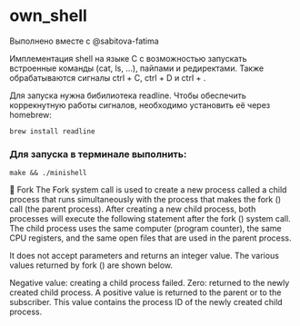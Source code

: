 # own_shell

Выполнено вместе с  @sabitova-fatima

Имплементация shell на языке С с возможностью запускать встроенные команды (cat, ls, ...), пайпами и редиректами. Также обрабатываются сигналы ctrl + C, ctrl + D и ctrl + \.

Для запуска нужна бибилиотека readline. Чтобы обеспечить коррекнутную работы сигналов, необходимо установить её через homebrew:

```
brew install readline
```

 ### Для запуска в терминале выполнить:

```
make && ./minishell
```

📄 Fork
The Fork system call is used to create a new process called a child process that runs simultaneously with the process that makes the fork () call (the parent process). After creating a new child process, both processes will execute the following statement after the fork () system call. The child process uses the same computer (program counter), the same CPU registers, and the same open files that are used in the parent process.

It does not accept parameters and returns an integer value. The various values returned by fork () are shown below.

Negative value: creating a child process failed. Zero: returned to the newly created child process. A positive value is returned to the parent or to the subscriber. This value contains the process ID of the newly created child process.

